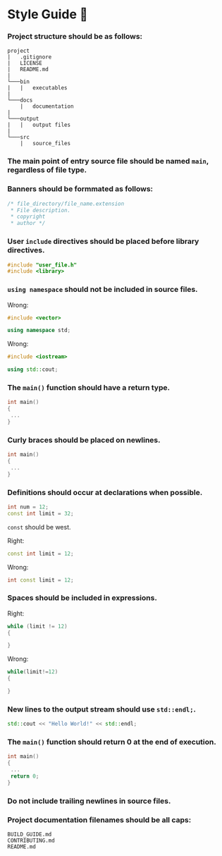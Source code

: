 # Style Guide 🧶

### Project structure should be as follows:

```
project
|   .gitignore
|   LICENSE
|   README.md
| 
└───bin
|   |   executables
|
└───docs
    |   documentation
|
└───output
|   |   output files
|
└───src
    |   source_files
```

### The main point of entry source file should be named ```main```, regardless of file type.

### Banners should be formmated as follows:

```c++
/* file_directory/file_name.extension
 * File description.
 * copyright
 * author */
```

### User ```include``` directives should be placed before library directives.

```c++
#include "user_file.h"
#include <library>
```

### ``using namespace`` should not be included in source files.

Wrong:

```c++
#include <vector>

using namespace std;
```

Wrong:

```c++
#include <iostream>

using std::cout;
```

### The ``main()`` function should have a return type.

```c++
int main()
{
 ...
}
```

### Curly braces should be placed on newlines.

```c++
int main()
{
 ...
}
```

### Definitions should occur at declarations when possible.

```c++
int num = 12;
const int limit = 32;
```

``const`` should be west.

Right:

```c++
const int limit = 12;
```

Wrong:

```c++
int const limit = 12;
```

### Spaces should be included in expressions.

Right:

```c++
while (limit != 12)
{

}
```

Wrong:

```c++
while(limit!=12)
{

}
```

### New lines to the output stream should use ``std::endl;``.

```c++
std::cout << "Hello World!" << std::endl;
```

### The ``main()`` function should return 0 at the end of execution.

```c++
int main()
{
 ...
 return 0;
}
```

### Do not include trailing newlines in source files.

### Project documentation filenames should be all caps:

```
BUILD_GUIDE.md
CONTRIBUTING.md
README.md
```